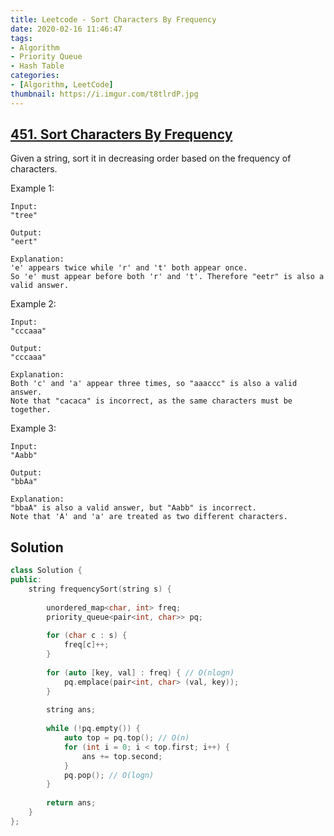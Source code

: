 ```yaml
---
title: Leetcode - Sort Characters By Frequency
date: 2020-02-16 11:46:47
tags:
- Algorithm
- Priority Queue
- Hash Table
categories:
- [Algorithm, LeetCode]
thumbnail: https://i.imgur.com/t8tlrdP.jpg
---
```



## [451. Sort Characters By Frequency](https://leetcode.com/problems/sort-characters-by-frequency/)

Given a string, sort it in decreasing order based on the frequency of characters.

Example 1:

```
Input:
"tree"

Output:
"eert"

Explanation:
'e' appears twice while 'r' and 't' both appear once.
So 'e' must appear before both 'r' and 't'. Therefore "eetr" is also a valid answer.
```

Example 2:

```
Input:
"cccaaa"

Output:
"cccaaa"

Explanation:
Both 'c' and 'a' appear three times, so "aaaccc" is also a valid answer.
Note that "cacaca" is incorrect, as the same characters must be together.
```

<!-- more -->

Example 3:

```
Input:
"Aabb"

Output:
"bbAa"

Explanation:
"bbaA" is also a valid answer, but "Aabb" is incorrect.
Note that 'A' and 'a' are treated as two different characters.
```

## Solution



```cpp
class Solution {
public:
    string frequencySort(string s) {
        
        unordered_map<char, int> freq;
        priority_queue<pair<int, char>> pq;
        
        for (char c : s) {
            freq[c]++;
        }
        
        for (auto [key, val] : freq) { // O(nlogn)
            pq.emplace(pair<int, char> (val, key));
        }
        
        string ans;
        
        while (!pq.empty()) {
            auto top = pq.top(); // O(n)
            for (int i = 0; i < top.first; i++) {
                ans += top.second;
            }
            pq.pop(); // O(logn)
        }
        
        return ans;
    }
};
```